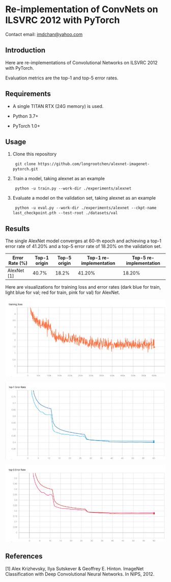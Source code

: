 # Re-implementation of ConvNets on ILSVRC 2012 with PyTorch

Contact email: imdchan@yahoo.com

## Introduction

Here are re-implementations of Convolutional Networks on ILSVRC 2012 with PyTorch.

Evaluation metrics are the top-1 and top-5 error rates.

## Requirements

- A single TITAN RTX (24G memory) is used.

- Python 3.7+

- PyTorch 1.0+

## Usage

1. Clone this repository

        git clone https://github.com/longrootchen/alexnet-imagenet-pytorch.git

2. Train a model, taking alexnet as an example

        python -u train.py --work-dir ./experiments/alexnet

3. Evaluate a model on the validation set, taking alexnet as an example

        python -u eval.py --work-dir ./experiments/alexnet --ckpt-name last_checkpoint.pth --test-root ./datasets/val
        
## Results

The single AlexNet model converges at 60-th epoch and achieving a top-1 error rate of 41.20% and a top-5 error rate of 18.20% on the validation set.

| Error Rate (%) | Top-1 origin | Top-5 origin | Top-1 re-implementation | Top-5 re-implementation |
| ----- | ----- | ----- | ----- | ----- |
| AlexNet [1] | 40.7%  | 18.2% | 41.20% | 18.20% |

Here are visualizations for training loss and error rates (dark blue for train, light blue for val; red for train, pink for val) for AlexNet.

![Training loss](https://github.com/longrootchen/alexnet-imagenet-pytorch/blob/master/images/training_loss.png)

![Top-1 error](https://github.com/longrootchen/alexnet-imagenet-pytorch/blob/master/images/top1_error.png)

![Top-5 error](https://github.com/longrootchen/alexnet-imagenet-pytorch/blob/master/images/top5_error.png)

## References

[1] Alex Krizhevsky, Ilya Sutskever & Geoffrey E. Hinton. ImageNet Classification with Deep Convolutional Neural Networks. In NIPS, 2012.
